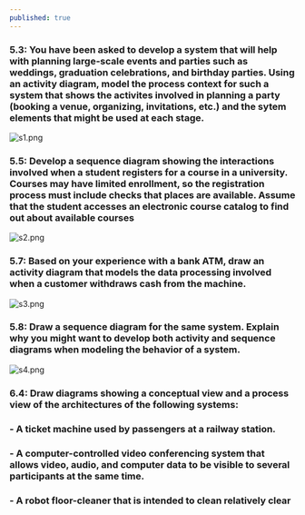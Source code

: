 ```yaml
---
published: true
---
```

### 5.3: You have been asked to develop a system that will help with planning large-scale events and parties such as weddings, graduation celebrations, and birthday parties. Using an activity diagram, model the process context for such a system that shows the activites involved in planning a party (booking a venue, organizing, invitations, etc.) and the sytem elements that might be used at each stage.

![s1.png]({{site.baseurl}}/_posts/s1.png)

### 5.5: Develop a sequence diagram showing the interactions involved when a student registers for a course in a university. Courses may have limited enrollment, so the registration process must include checks that places are available. Assume that the student accesses an electronic course catalog to find out about available courses

![s2.png]({{site.baseurl}}/_posts/s2.png)

### 5.7: Based on your experience with a bank ATM, draw an activity diagram that models the data processing involved when a customer withdraws cash from the machine.

![s3.png]({{site.baseurl}}/_posts/s3.png)

### 5.8: Draw a sequence diagram for the same system. Explain why you might want to develop both activity and sequence diagrams when modeling the behavior of a system.

![s4.png]({{site.baseurl}}/_posts/s4.png)

### 6.4: Draw diagrams showing a conceptual view and a process view of the architectures of the following systems:
### - A ticket machine used by passengers at a railway station.
### - A computer-controlled video conferencing system that allows video, audio, and computer data to be visible to several participants at the same time.
### - A robot floor-cleaner that is intended to clean relatively clear


